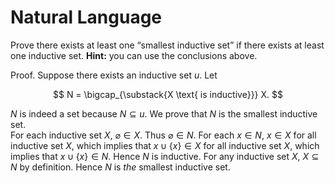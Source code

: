 # Natural Language

Prove there exists at least one “smallest inductive set” if there exists at least one inductive set. **Hint:** you can use the conclusions above.

Proof. Suppose there exists an inductive set $u$. Let

$$
N = \bigcap_{\substack{X \text{ is inductive}}} X.
$$

$N$ is indeed a set because $N \subseteq u$. We prove that $N$ is the smallest inductive set.  
For each inductive set $X$, $\varnothing \in X$. Thus $\varnothing \in N$. For each $x \in N$, $x \in X$ for all inductive set $X$, which implies that $x \cup \{x\} \in X$ for all inductive set $X$, which implies that $x \cup \{x\} \in N$. Hence $N$ is inductive. For any inductive set $X$, $X \subseteq N$ by definition. Hence $N$ is *the* smallest inductive set.